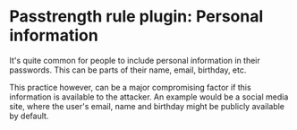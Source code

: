# Passtrength rule plugin: Personal information

It's quite common for people to include personal information in their passwords.
This can be parts of their name, email, birthday, etc.

This practice however, can be a major compromising factor if this information is available to the attacker.
An example would be a social media site, where the user's email, name and birthday might be publicly available by default.
